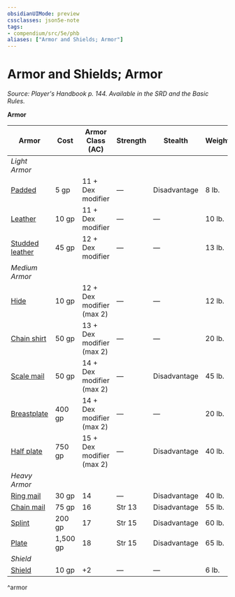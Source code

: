 ```yaml
---
obsidianUIMode: preview
cssclasses: json5e-note
tags:
- compendium/src/5e/phb
aliases: ["Armor and Shields; Armor"]
---
```

# Armor and Shields; Armor
*Source: Player's Handbook p. 144. Available in the SRD and the Basic Rules.* 

**Armor**

| Armor | Cost | Armor Class (AC) | Strength | Stealth | Weight |
|-------|------|------------------|----------|---------|--------|
| *Light Armor* |  |  |  |  |  |
| [Padded](/3-Mechanics/CLI/items/padded-armor.md) | 5 gp | 11 + Dex modifier | — | Disadvantage | 8 lb. |
| [Leather](/3-Mechanics/CLI/items/leather-armor.md) | 10 gp | 11 + Dex modifier | — | — | 10 lb. |
| [Studded leather](/3-Mechanics/CLI/items/studded-leather-armor.md) | 45 gp | 12 + Dex modifier | — | — | 13 lb. |
| *Medium Armor* |  |  |  |  |  |
| [Hide](/3-Mechanics/CLI/items/hide-armor.md) | 10 gp | 12 + Dex modifier (max 2) | — | — | 12 lb. |
| [Chain shirt](/3-Mechanics/CLI/items/chain-shirt.md) | 50 gp | 13 + Dex modifier (max 2) | — | — | 20 lb. |
| [Scale mail](/3-Mechanics/CLI/items/scale-mail.md) | 50 gp | 14 + Dex modifier (max 2) | — | Disadvantage | 45 lb. |
| [Breastplate](/3-Mechanics/CLI/items/breastplate.md) | 400 gp | 14 + Dex modifier (max 2) | — | — | 20 lb. |
| [Half plate](/3-Mechanics/CLI/items/half-plate-armor.md) | 750 gp | 15 + Dex modifier (max 2) | — | Disadvantage | 40 lb. |
| *Heavy Armor* |  |  |  |  |  |
| [Ring mail](/3-Mechanics/CLI/items/ring-mail.md) | 30 gp | 14 | — | Disadvantage | 40 lb. |
| [Chain mail](/3-Mechanics/CLI/items/chain-mail.md) | 75 gp | 16 | Str 13 | Disadvantage | 55 lb. |
| [Splint](/3-Mechanics/CLI/items/splint-armor.md) | 200 gp | 17 | Str 15 | Disadvantage | 60 lb. |
| [Plate](/3-Mechanics/CLI/items/plate-armor.md) | 1,500 gp | 18 | Str 15 | Disadvantage | 65 lb. |
| *Shield* |  |  |  |  |  |
| [Shield](/3-Mechanics/CLI/items/shield.md) | 10 gp | +2 | — | — | 6 lb. |
^armor